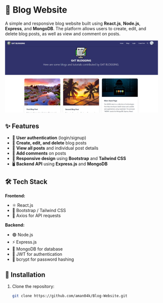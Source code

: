  # 📝 Blog Website

A simple and responsive blog website built using **React.js**, **Node.js**, **Express**, and **MongoDB**. The platform allows users to create, edit, and delete blog posts, as well as view and comment on posts.

<!--![Blog Website Preview](https://via.placeholder.com/800x400.png?text=Blog+Website+Screenshot) -->
<img src="blog.jpg"/><!-- Replace with actual image URL -->

## ✨ Features

- 🔑 **User authentication** (login/signup)
- 📝 **Create, edit, and delete** blog posts
- 👀 **View all posts** and individual post details
- 💬 **Add comments** on posts
- 📱 **Responsive design** using **Bootstrap** and **Tailwind CSS**
- 🖥️ **Backend API** using **Express.js** and **MongoDB**
  
## 🛠️ Tech Stack

**Frontend:**
- ⚛️ React.js
- 🎨 Bootstrap / Tailwind CSS
- 🔗 Axios for API requests

**Backend:**
- 🟢 Node.js
- ⚡ Express.js
- 🍃 MongoDB for database
- 🔐 JWT for authentication
- 🔑 bcrypt for password hashing

## 🚀 Installation

1. Clone the repository:

   ```bash
   git clone https://github.com/aman04k/Blog-Website.git
